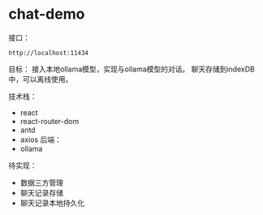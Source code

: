 # chat-demo

接口：
```
http://localhost:11434
```

目标： 接入本地ollama模型，实现与ollama模型的对话。
聊天存储到indexDB中，可以离线使用。

技术栈：
- react
- react-router-dom
- antd
- axios
后端：
- ollama


待实现：
- 数据三方管理
- 聊天记录存储
- 聊天记录本地持久化

